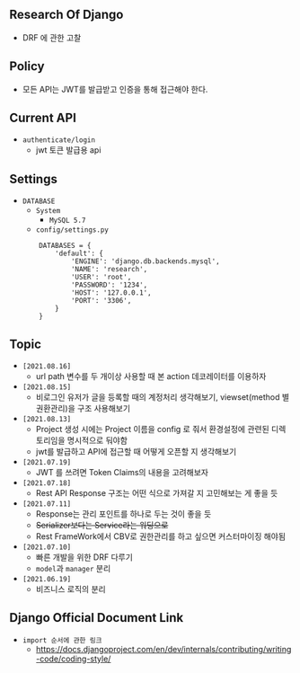 ## Research Of Django

- DRF 에 관한 고찰

## Policy

- 모든 API는 JWT를 발급받고 인증을 통해 접근해야 한다.

## Current API

- `authenticate/login`
    - jwt 토큰 발급용 api

## Settings

- `DATABASE`
    - `System`
        - `MySQL 5.7`
    - `config/settings.py`
    ```text
        DATABASES = {
            'default': {
                'ENGINE': 'django.db.backends.mysql',
                'NAME': 'research',
                'USER': 'root',
                'PASSWORD': '1234',
                'HOST': '127.0.0.1',
                'PORT': '3306',
            }
        }
    ```

## Topic

- `[2021.08.16]`
    - url path 변수를 두 개이상 사용할 때 본 action 데코레이터를 이용하자
- `[2021.08.15]`
    - 비로그인 유저가 글을 등록할 때의 계정처리 생각해보기, viewset(method 별 권환관리)을 구조 사용해보기
- `[2021.08.13]`
    - Project 생성 시에는 Project 이름을 config 로 줘서 환경설정에 관련된 디렉토리임을 명시적으로 둬야함
    - jwt를 발급하고 API에 접근할 때 어떻게 오픈할 지 생각해보기
- `[2021.07.19]`
    - JWT 를 쓰려면 Token Claims의 내용을 고려해보자
- `[2021.07.18]`
    - Rest API Response 구조는 어떤 식으로 가져갈 지 고민해보는 게 좋을 듯
- `[2021.07.11]`
    - Response는 관리 포인트를 하나로 두는 것이 좋을 듯
    - ~~Serializer보다는 Service라는 워딩으로~~
    - Rest FrameWork에서 CBV로 권한관리를 하고 싶으면 커스터마이징 해야됨
- `[2021.07.10]`
    - 빠른 개발을 위한 DRF 다루기
    - `model`과 `manager` 분리
- `[2021.06.19]`
    - 비즈니스 로직의 분리


## Django Official Document Link

- `import 순서에 관한 링크`
    - https://docs.djangoproject.com/en/dev/internals/contributing/writing-code/coding-style/
